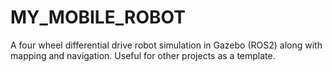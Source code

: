 # MY_MOBILE_ROBOT
A four wheel differential drive robot simulation in Gazebo (ROS2) along with mapping and navigation. Useful for other projects as a template.
